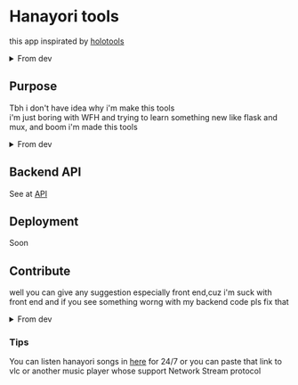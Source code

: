 # Hanayori tools

this app inspirated by [holotools](https://github.com/holofans/holoapi/tree/develop) 
<details>
 <summary>From dev</summary>
 actually i use youtube crawler from holotools and modify some code,so big thx Dragonjet whos build awesome tools and make it GPL
</details>

## Purpose
Tbh i don't have idea why i'm make this tools  
i'm just boring with WFH and trying to learn something new like flask and mux, and boom i'm made this tools 

<details>
 <summary>From dev</summary>
    why i make this? why not
</details>  

## Backend API
See at [API](https://github.com/JustHumanz/Hanayori_Tools/tree/stable/service/api/README.md)


## Deployment
Soon


## Contribute
well you can give any suggestion especially front end,cuz i'm suck with front end and if you see something worng with my backend code pls fix that
<details>
<summary>From dev</summary>
you have nice concept but don't know to use github,you can send it to my email Aldinsetiawan99@Gmail.com and if you want to make tools like this but don't have any resource you can PM me,maybe i can help it 
</details>

### Tips
You can listen hanayori songs in [here](https://dev.justhumanz.me/stream) for 24/7 or you can paste that link to vlc or another music player whose support Network Stream protocol